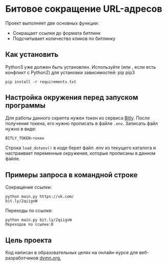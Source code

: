 # Битовое сокращение URL-адресов

Проект выполняет две основных функции:
- Сокращает ссылки до формата битлинк
- Подсчитывает количество кликов по битлинку

## Как установить
Python3 уже должен быть установлен. Используйте (или , если есть конфликт с Python2) для установки зависимостей: pip pip3
```
pip install -r requirements.txt
```
## Настройка окружения перед запуском программы
Для работы данного скрипта нужен токен из сервиса [Bitly](https://app.bitly.com/Bm8p9m6tIIu/bitlinks//details). После получения токена, его нужно прописать в файле `.env`.
Записать файл нужно в виде:
```python
BITLY_TOKEN=токен
```
Cтрока `load_dotenv()` в коде берет файл .env из текущего каталога и настраивает переменные окружения, которые прописаны в данном файле.
## Примеры запроса в командной строке
Сокращение ссылки:
```
python main.py https://vk.com/
bit.ly/2qiigvW
```
Переходы по ссылке:
```
python main.py bit.ly/2qiigvW
Переходов по ссылке:0
```

## Цель проекта
Код написан в образовательных целях на онлайн-курсе для веб-разработчиков [dvmn.org.](https://dvmn.org/)

